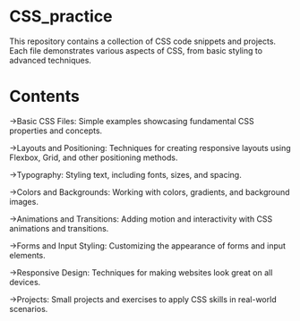 # CSS_practice
This repository contains a collection of CSS code snippets and projects. Each file demonstrates various aspects of CSS, from basic styling to advanced techniques.

# Contents
->Basic CSS Files: Simple examples showcasing fundamental CSS properties and concepts.

->Layouts and Positioning: Techniques for creating responsive layouts using Flexbox, Grid, and other positioning methods.

->Typography: Styling text, including fonts, sizes, and spacing.

->Colors and Backgrounds: Working with colors, gradients, and background images.

->Animations and Transitions: Adding motion and interactivity with CSS animations and transitions.

->Forms and Input Styling: Customizing the appearance of forms and input elements.

->Responsive Design: Techniques for making websites look great on all devices.

->Projects: Small projects and exercises to apply CSS skills in real-world scenarios.
